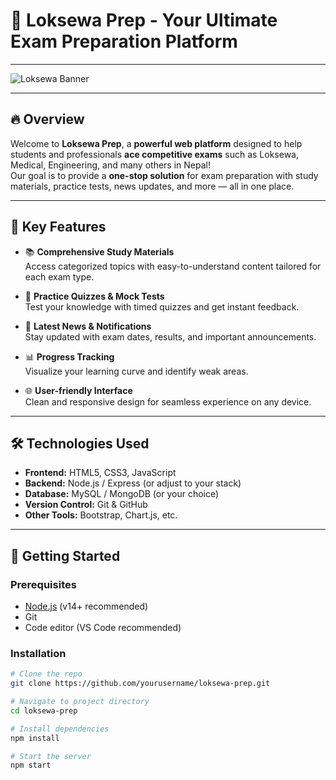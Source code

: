 # 🚀 Loksewa Prep - Your Ultimate Exam Preparation Platform

---

![Loksewa Banner]([https://via.placeholder.com/1200x300?text=Loksewa+Prep+Platform](https://www.google.com/url?sa=i&url=https%3A%2F%2Fwww.collegenp.com%2Finstitute%2Flok-sewa-aayog&psig=AOvVaw3BqvD529WNQfxIUMcbZ_Oz&ust=1747501519011000&source=images&cd=vfe&opi=89978449&ved=0CBAQjRxqFwoTCOD0jtG8qI0DFQAAAAAdAAAAABAE))

---

## 🔥 Overview

Welcome to **Loksewa Prep**, a **powerful web platform** designed to help students and professionals **ace competitive exams** such as Loksewa, Medical, Engineering, and many others in Nepal!  
Our goal is to provide a **one-stop solution** for exam preparation with study materials, practice tests, news updates, and more — all in one place.

---

## 🎯 Key Features

- 📚 **Comprehensive Study Materials**  
  Access categorized topics with easy-to-understand content tailored for each exam type.

- 📝 **Practice Quizzes & Mock Tests**  
  Test your knowledge with timed quizzes and get instant feedback.

- 📰 **Latest News & Notifications**  
  Stay updated with exam dates, results, and important announcements.

- 📊 **Progress Tracking**  
  Visualize your learning curve and identify weak areas.

- 🌐 **User-friendly Interface**  
  Clean and responsive design for seamless experience on any device.

---

## 🛠 Technologies Used

- **Frontend:** HTML5, CSS3, JavaScript  
- **Backend:** Node.js / Express (or adjust to your stack)  
- **Database:** MySQL / MongoDB (or your choice)  
- **Version Control:** Git & GitHub  
- **Other Tools:** Bootstrap, Chart.js, etc.

---

## 🚀 Getting Started

### Prerequisites

- [Node.js](https://nodejs.org/) (v14+ recommended)  
- Git  
- Code editor (VS Code recommended)

### Installation

```bash
# Clone the repo
git clone https://github.com/yourusername/loksewa-prep.git

# Navigate to project directory
cd loksewa-prep

# Install dependencies
npm install

# Start the server
npm start
